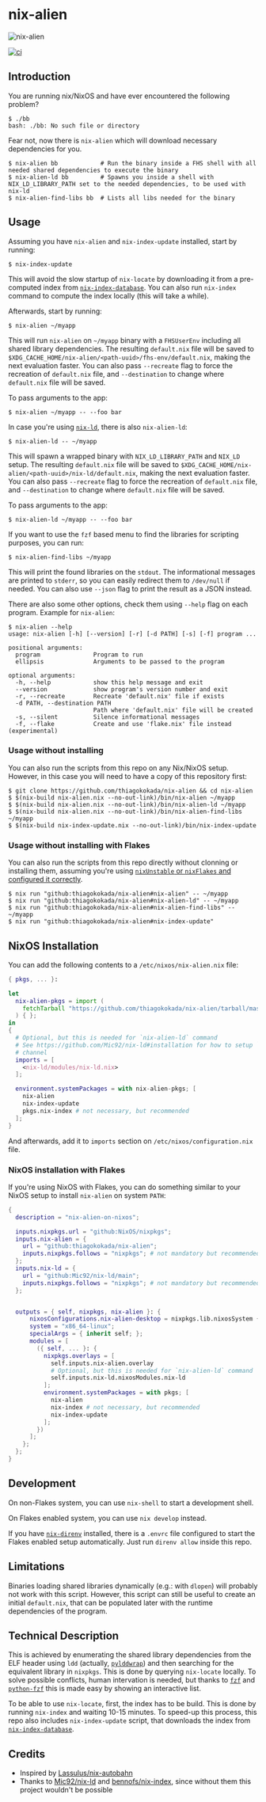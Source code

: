 # nix-alien

![nix-alien](./.github/nix-alien.jpg)

[![ci](https://github.com/thiagokokada/nix-alien/actions/workflows/ci.yml/badge.svg)](https://github.com/thiagokokada/nix-alien/actions/workflows/ci.yml)

## Introduction

You are running nix/NixOS and have ever encountered the following problem?

```console
$ ./bb
bash: ./bb: No such file or directory
```

Fear not, now there is `nix-alien` which will download necessary dependencies
for you.

```console
$ nix-alien bb            # Run the binary inside a FHS shell with all needed shared dependencies to execute the binary
$ nix-alien-ld bb         # Spawns you inside a shell with NIX_LD_LIBRARY_PATH set to the needed dependencies, to be used with nix-ld
$ nix-alien-find-libs bb  # Lists all libs needed for the binary
```

## Usage

Assuming you have `nix-alien` and `nix-index-update` installed, start by
running:

```console
$ nix-index-update
```

This will avoid the slow startup of `nix-locate` by downloading it from a
pre-computed index from
[`nix-index-database`](https://github.com/Mic92/nix-index-database). You can
also run `nix-index` command to compute the index locally (this will take a
while).

Afterwards, start by running:

```console
$ nix-alien ~/myapp
```

This will run `nix-alien` on `~/myapp` binary with a `FHSUserEnv` including all
shared library dependencies. The resulting `default.nix` file will be saved to
`$XDG_CACHE_HOME/nix-alien/<path-uuid>/fhs-env/default.nix`, making the next
evaluation faster. You can also pass `--recreate` flag to force the recreation
of `default.nix` file, and `--destination` to change where `default.nix` file
will be saved.

To pass arguments to the app:

```console
$ nix-alien ~/myapp -- --foo bar
```

In case you're using [`nix-ld`](https://github.com/Mic92/nix-ld), there is also
`nix-alien-ld`:

```console
$ nix-alien-ld -- ~/myapp 
```

This will spawn a wrapped binary with `NIX_LD_LIBRARY_PATH` and `NIX_LD` setup.
The resulting `default.nix` file will be saved to
`$XDG_CACHE_HOME/nix-alien/<path-uuid>/nix-ld/default.nix`, making the next
evaluation faster. You can also pass `--recreate` flag to force the recreation
of `default.nix` file, and `--destination` to change where `default.nix` file
will be saved.

To pass arguments to the app:

```console
$ nix-alien-ld ~/myapp -- --foo bar
```

If you want to use the `fzf` based menu to find the libraries for scripting
purposes, you can run:

```console
$ nix-alien-find-libs ~/myapp 
```

This will print the found libraries on the `stdout`. The informational messages
are printed to `stderr`, so you can easily redirect them to `/dev/null` if
needed. You can also use `--json` flag to print the result as a JSON instead.

There are also some other options, check them using `--help` flag on each
program. Example for `nix-alien`:

```console
$ nix-alien --help
usage: nix-alien [-h] [--version] [-r] [-d PATH] [-s] [-f] program ...

positional arguments:
  program               Program to run
  ellipsis              Arguments to be passed to the program

optional arguments:
  -h, --help            show this help message and exit
  --version             show program's version number and exit
  -r, --recreate        Recreate 'default.nix' file if exists
  -d PATH, --destination PATH
                        Path where 'default.nix' file will be created
  -s, --silent          Silence informational messages
  -f, --flake           Create and use 'flake.nix' file instead (experimental)
```

### Usage without installing

You can also run the scripts from this repo on any Nix/NixOS setup. However, in
this case you will need to have a copy of this repository first:

```console
$ git clone https://github.com/thiagokokada/nix-alien && cd nix-alien
$ $(nix-build nix-alien.nix --no-out-link)/bin/nix-alien ~/myapp
$ $(nix-build nix-alien.nix --no-out-link)/bin/nix-alien-ld ~/myapp
$ $(nix-build nix-alien.nix --no-out-link)/bin/nix-alien-find-libs ~/myapp
$ $(nix-build nix-index-update.nix --no-out-link)/bin/nix-index-update
```

### Usage without installing with Flakes

You can also run the scripts from this repo directly without clonning or
installing them, assuming you're using [`nixUnstable` or `nixFlakes` and
configured it correctly](https://nixos.wiki/wiki/Flakes#Installing_flakes).

```console
$ nix run "github:thiagokokada/nix-alien#nix-alien" -- ~/myapp
$ nix run "github:thiagokokada/nix-alien#nix-alien-ld" -- ~/myapp
$ nix run "github:thiagokokada/nix-alien#nix-alien-find-libs" -- ~/myapp
$ nix run "github:thiagokokada/nix-alien#nix-index-update"
```

## NixOS Installation

You can add the following contents to a `/etc/nixos/nix-alien.nix` file:

``` nix
{ pkgs, ... }:

let
  nix-alien-pkgs = import (
    fetchTarball "https://github.com/thiagokokada/nix-alien/tarball/master"
  ) { };
in
{
  # Optional, but this is needed for `nix-alien-ld` command
  # See https://github.com/Mic92/nix-ld#installation for how to setup `nix-ld`
  # channel
  imports = [
    <nix-ld/modules/nix-ld.nix>
  ];

  environment.systemPackages = with nix-alien-pkgs; [
    nix-alien
    nix-index-update
    pkgs.nix-index # not necessary, but recommended
  ];
}
```

And afterwards, add it to `imports` section on `/etc/nixos/configuration.nix`
file.

### NixOS installation with Flakes

If you're using NixOS with Flakes, you can do something similar to your NixOS
setup to install `nix-alien` on system `PATH`:

```nix
{
  description = "nix-alien-on-nixos";

  inputs.nixpkgs.url = "github:NixOS/nixpkgs";
  inputs.nix-alien = {
    url = "github:thiagokokada/nix-alien";
    inputs.nixpkgs.follows = "nixpkgs"; # not mandatory but recommended
  };
  inputs.nix-ld = {
    url = "github:Mic92/nix-ld/main";
    inputs.nixpkgs.follows = "nixpkgs"; # not mandatory but recommended
  };


  outputs = { self, nixpkgs, nix-alien }: {
      nixosConfigurations.nix-alien-desktop = nixpkgs.lib.nixosSystem {
      system = "x86_64-linux";
      specialArgs = { inherit self; };
      modules = [
        ({ self, ... }: {
          nixpkgs.overlays = [
            self.inputs.nix-alien.overlay
            # Optional, but this is needed for `nix-alien-ld` command
            self.inputs.nix-ld.nixosModules.nix-ld
          ];
          environment.systemPackages = with pkgs; [
            nix-alien
            nix-index # not necessary, but recommended
            nix-index-update
          ];
        })
      ];
    };
  };
}
```

## Development

On non-Flakes system, you can use `nix-shell` to start a development shell.

On Flakes enabled system, you can use `nix develop` instead.

If you have [`nix-direnv`](https://github.com/nix-community/nix-direnv/)
installed, there is a `.envrc` file configured to start the Flakes enabled setup
automatically. Just run `direnv allow` inside this repo.

## Limitations

Binaries loading shared libraries dynamically (e.g.: with `dlopen`) will
probably not work with this script. However, this script can still be useful to
create an initial `default.nix`, that can be populated later with the runtime
dependencies of the program.

## Technical Description

This is achieved by enumerating the shared library dependencies from the ELF
header using `ldd` (actually,
[`pylddwrap`](https://github.com/Parquery/pylddwrap)) and then searching for the
equivalent library in `nixpkgs`. This is done by querying `nix-locate` locally.
To solve possible conflicts, human intervation is needed, but thanks to
[`fzf`](https://github.com/junegunn/fzf) and
[`python-fzf`](https://github.com/samedamci/python-fzf) this is made easy by
showing an interactive list.

To be able to use `nix-locate`, first, the index has to be build. This is done
by running `nix-index` and waiting 10-15 minutes. To speed-up this process, this
repo also includes `nix-index-update` script, that downloads the index from
[`nix-index-database`](https://github.com/Mic92/nix-index-database).

## Credits

- Inspired by [Lassulus/nix-autobahn](https://github.com/Lassulus/nix-autobahn)
- Thanks to [Mic92/nix-ld](https://github.com/Mic92/nix-ld) and
  [bennofs/nix-index](https://github.com/bennofs/nix-index), since without them
  this project wouldn't be possible
